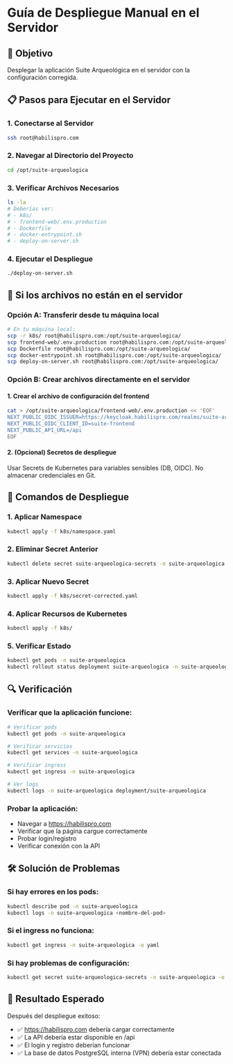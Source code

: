 # Guía de Despliegue Manual en el Servidor

## 🎯 Objetivo
Desplegar la aplicación Suite Arqueológica en el servidor con la configuración corregida.

## 📋 Pasos para Ejecutar en el Servidor

### 1. Conectarse al Servidor
```bash
ssh root@habilispro.com
```

### 2. Navegar al Directorio del Proyecto
```bash
cd /opt/suite-arqueologica
```

### 3. Verificar Archivos Necesarios
```bash
ls -la
# Deberías ver:
# - k8s/
# - frontend-web/.env.production
# - Dockerfile
# - docker-entrypoint.sh
# - deploy-on-server.sh
```

### 4. Ejecutar el Despliegue
```bash
./deploy-on-server.sh
```

## 🔧 Si los archivos no están en el servidor

### Opción A: Transferir desde tu máquina local
```bash
# En tu máquina local:
scp -r k8s/ root@habilispro.com:/opt/suite-arqueologica/
scp frontend-web/.env.production root@habilispro.com:/opt/suite-arqueologica/
scp Dockerfile root@habilispro.com:/opt/suite-arqueologica/
scp docker-entrypoint.sh root@habilispro.com:/opt/suite-arqueologica/
scp deploy-on-server.sh root@habilispro.com:/opt/suite-arqueologica/
```

### Opción B: Crear archivos directamente en el servidor

#### 1. Crear el archivo de configuración del frontend
```bash
cat > /opt/suite-arqueologica/frontend-web/.env.production << 'EOF'
NEXT_PUBLIC_OIDC_ISSUER=https://keycloak.habilispro.com/realms/suite-arqueologica
NEXT_PUBLIC_OIDC_CLIENT_ID=suite-frontend
NEXT_PUBLIC_API_URL=/api
EOF
```

#### 2. (Opcional) Secretos de despliegue
Usar Secrets de Kubernetes para variables sensibles (DB, OIDC). No almacenar credenciales en Git.

## 🚀 Comandos de Despliegue

### 1. Aplicar Namespace
```bash
kubectl apply -f k8s/namespace.yaml
```

### 2. Eliminar Secret Anterior
```bash
kubectl delete secret suite-arqueologica-secrets -n suite-arqueologica --ignore-not-found=true
```

### 3. Aplicar Nuevo Secret
```bash
kubectl apply -f k8s/secret-corrected.yaml
```

### 4. Aplicar Recursos de Kubernetes
```bash
kubectl apply -f k8s/
```

### 5. Verificar Estado
```bash
kubectl get pods -n suite-arqueologica
kubectl rollout status deployment suite-arqueologica -n suite-arqueologica
```

## 🔍 Verificación

### Verificar que la aplicación funcione:
```bash
# Verificar pods
kubectl get pods -n suite-arqueologica

# Verificar servicios
kubectl get services -n suite-arqueologica

# Verificar ingress
kubectl get ingress -n suite-arqueologica

# Ver logs
kubectl logs -n suite-arqueologica deployment/suite-arqueologica
```

### Probar la aplicación:
- Navegar a https://habilispro.com
- Verificar que la página cargue correctamente
- Probar login/registro
- Verificar conexión con la API

## 🛠️ Solución de Problemas

### Si hay errores en los pods:
```bash
kubectl describe pod -n suite-arqueologica
kubectl logs -n suite-arqueologica <nombre-del-pod>
```

### Si el ingress no funciona:
```bash
kubectl get ingress -n suite-arqueologica -o yaml
```

### Si hay problemas de configuración:
```bash
kubectl get secret suite-arqueologica-secrets -n suite-arqueologica -o yaml
```

## 🎯 Resultado Esperado

Después del despliegue exitoso:
- ✅ https://habilispro.com debería cargar correctamente
- ✅ La API debería estar disponible en /api
- ✅ El login y registro deberían funcionar
- ✅ La base de datos PostgreSQL interna (VPN) debería estar conectada